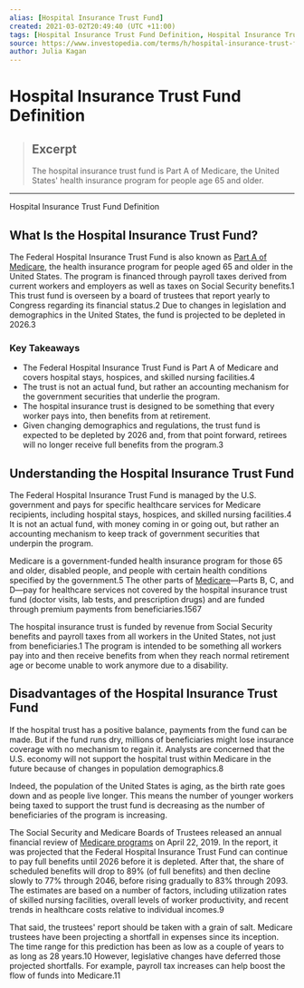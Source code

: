 ```yaml
---
alias: [Hospital Insurance Trust Fund]
created: 2021-03-02T20:49:40 (UTC +11:00)
tags: [Hospital Insurance Trust Fund Definition, Hospital Insurance Trust Fund Definition]
source: https://www.investopedia.com/terms/h/hospital-insurance-trust-fund.asp
author: Julia Kagan
---
```


# Hospital Insurance Trust Fund Definition

> ## Excerpt
> The hospital insurance trust fund is Part A of Medicare, the United States' health insurance program for people age 65 and older.

---

Hospital Insurance Trust Fund Definition
## What Is the Hospital Insurance Trust Fund?

The Federal Hospital Insurance Trust Fund is also known as [Part A of Medicare](https://www.investopedia.com/terms/m/medicare-part-hospital-insurance.asp), the health insurance program for people aged 65 and older in the United States. The program is financed through payroll taxes derived from current workers and employers as well as taxes on Social Security benefits.1 This trust fund is overseen by a board of trustees that report yearly to Congress regarding its financial status.2 Due to changes in legislation and demographics in the United States, the fund is projected to be depleted in 2026.3

### Key Takeaways

-   The Federal Hospital Insurance Trust Fund is Part A of Medicare and covers hospital stays, hospices, and skilled nursing facilities.4
-   The trust is not an actual fund, but rather an accounting mechanism for the government securities that underlie the program.
-   The hospital insurance trust is designed to be something that every worker pays into, then benefits from at retirement.
-   Given changing demographics and regulations, the trust fund is expected to be depleted by 2026 and, from that point forward, retirees will no longer receive full benefits from the program.3

## Understanding the Hospital Insurance Trust Fund

The Federal Hospital Insurance Trust Fund is managed by the U.S. government and pays for specific healthcare services for Medicare recipients, including hospital stays, hospices, and skilled nursing facilities.4 It is not an actual fund, with money coming in or going out, but rather an accounting mechanism to keep track of government securities that underpin the program.

Medicare is a government-funded health insurance program for those 65 and older, disabled people, and people with certain health conditions specified by the government.5 The other parts of [Medicare](https://www.investopedia.com/terms/m/medicare.asp)—Parts B, C, and D—pay for healthcare services not covered by the hospital insurance trust fund (doctor visits, lab tests, and prescription drugs) and are funded through premium payments from beneficiaries.1567

The hospital insurance trust is funded by revenue from Social Security benefits and payroll taxes from all workers in the United States, not just from beneficiaries.1 The program is intended to be something all workers pay into and then receive benefits from when they reach normal retirement age or become unable to work anymore due to a disability. 

## Disadvantages of the Hospital Insurance Trust Fund

If the hospital trust has a positive balance, payments from the fund can be made. But if the fund runs dry, millions of beneficiaries might lose insurance coverage with no mechanism to regain it. Analysts are concerned that the U.S. economy will not support the hospital trust within Medicare in the future because of changes in population demographics.8

Indeed, the population of the United States is aging, as the birth rate goes down and as people live longer. This means the number of younger workers being taxed to support the trust fund is decreasing as the number of beneficiaries of the program is increasing.

The Social Security and Medicare Boards of Trustees released an annual financial review of [Medicare programs](https://www.investopedia.com/here-s-what-to-expect-for-medicare-in-2019-4586570) on April 22, 2019. In the report, it was projected that the Federal Hospital Insurance Trust Fund can continue to pay full benefits until 2026 before it is depleted. After that, the share of scheduled benefits will drop to 89% (of full benefits) and then decline slowly to 77% through 2046, before rising gradually to 83% through 2093. The estimates are based on a number of factors, including utilization rates of skilled nursing facilities, overall levels of worker productivity, and recent trends in healthcare costs relative to individual incomes.9

That said, the trustees' report should be taken with a grain of salt. Medicare trustees have been projecting a shortfall in expenses since its inception. The time range for this prediction has been as low as a couple of years to as long as 28 years.10 However, legislative changes have deferred those projected shortfalls. For example, payroll tax increases can help boost the flow of funds into Medicare.11
